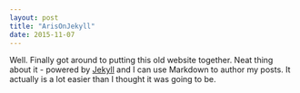```yaml
---
layout: post
title: "ArisOnJekyll"
date: 2015-11-07
---
```

Well. Finally got around to putting this old website together. Neat thing about it - powered by [Jekyll](http://jekyllrb.com) 
and I can use Markdown to author my posts. It actually is a lot easier than I thought it was going to be.
